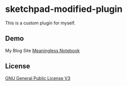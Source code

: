 # sketchpad-modified-plugin

This is a custom plugin for myself.

## Demo

My Blog Site [Meaningless Notebook](https://gokugetsu.plala.jp/)

## License

[GNU General Public License V3](https://www.gnu.org/licenses/gpl-3.0.html)
